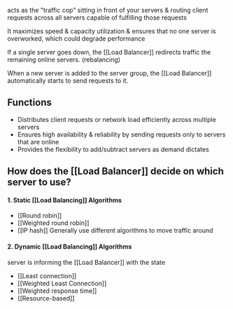acts as the "traffic cop" sitting in front of your servers & routing client requests across all servers capable of fulfilling those requests

It maximizes speed & capacity utilization & ensures that no one server is overworked, which could degrade performance

If a single server goes down, the [[Load Balancer]] redirects traffic the remaining online servers. (rebalancing)

When a new server is added to the server group, the [[Load Balancer]] automatically starts to send requests to it.
## Functions
- Distributes client requests or network load efficiently across multiple servers
- Ensures high availability & reliability by sending requests only to servers that are online
- Provides the flexibility to add/subtract servers as demand dictates
## How does the [[Load Balancer]] decide on which server to use?
#### 1. Static [[Load Balancing]] Algorithms
- [[Round robin]]
- [[Weighted round robin]]
- [[IP hash]]
	Generally use different algorithms to move traffic around

#### 2. Dynamic [[Load Balancing]] Algorithms
server is informing the [[Load Balancer]] with the state
- [[Least connection]]
- [[Weighted Least Connection]]
- [[Weighted response time]]
- [[Resource-based]]
